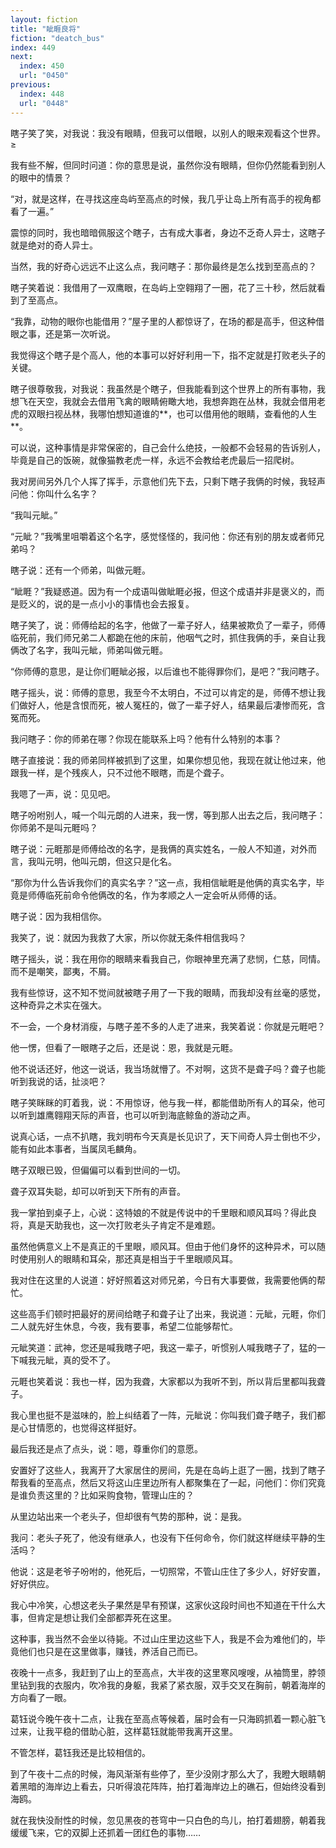 ```yaml
---
layout: fiction
title: "眦睚良将"
fiction: "deatch_bus"
index: 449
next:
  index: 450
  url: "0450"
previous:
  index: 448
  url: "0448"
---
```

瞎子笑了笑，对我说：我没有眼睛，但我可以借眼，以别人的眼来观看这个世界。≥

我有些不解，但同时问道：你的意思是说，虽然你没有眼睛，但你仍然能看到别人的眼中的情景？

“对，就是这样，在寻找这座岛屿至高点的时候，我几乎让岛上所有高手的视角都看了一遍。”

震惊的同时，我也暗暗佩服这个瞎子，古有成大事者，身边不乏奇人异士，这瞎子就是绝对的奇人异士。

当然，我的好奇心远远不止这么点，我问瞎子：那你最终是怎么找到至高点的？

瞎子笑着说：我借用了一双鹰眼，在岛屿上空翱翔了一圈，花了三十秒，然后就看到了至高点。

“我靠，动物的眼你也能借用？”屋子里的人都惊讶了，在场的都是高手，但这种借眼之事，还是第一次听说。

我觉得这个瞎子是个高人，他的本事可以好好利用一下，指不定就是打败老头子的关键。

瞎子很尊敬我，对我说：我虽然是个瞎子，但我能看到这个世界上的所有事物，我想飞在天空，我就会去借用飞禽的眼睛俯瞰大地，我想奔跑在丛林，我就会借用老虎的双眼扫视丛林，我哪怕想知道谁的**，也可以借用他的眼睛，查看他的人生**。

可以说，这种事情是非常保密的，自己会什么绝技，一般都不会轻易的告诉别人，毕竟是自己的饭碗，就像猫教老虎一样，永远不会教给老虎最后一招爬树。

我对房间另外几个人挥了挥手，示意他们先下去，只剩下瞎子我俩的时候，我轻声问他：你叫什么名字？

“我叫元眦。”

“元眦？”我嘴里咀嚼着这个名字，感觉怪怪的，我问他：你还有别的朋友或者师兄弟吗？

瞎子说：还有一个师弟，叫做元睚。

“眦睚？”我疑惑道。因为有一个成语叫做眦睚必报，但这个成语并非是褒义的，而是贬义的，说的是一点小小的事情也会去报复。

瞎子笑了，说：师傅给起的名字，他做了一辈子好人，结果被欺负了一辈子，师傅临死前，我们师兄弟二人都跪在他的床前，他咽气之时，抓住我俩的手，亲自让我俩改了名字，我叫元眦，师弟叫做元睚。

“你师傅的意思，是让你们睚眦必报，以后谁也不能得罪你们，是吧？”我问瞎子。

瞎子摇头，说：师傅的意思，我至今不太明白，不过可以肯定的是，师傅不想让我们做好人，他是含恨而死，被人冤枉的，做了一辈子好人，结果最后凄惨而死，含冤而死。

我问瞎子：你的师弟在哪？你现在能联系上吗？他有什么特别的本事？

瞎子直接说：我的师弟同样被抓到了这里，如果你想见他，我现在就让他过来，他跟我一样，是个残疾人，只不过他不眼瞎，而是个聋子。

我嗯了一声，说：见见吧。

瞎子吩咐别人，喊一个叫元朗的人进来，我一愣，等到那人出去之后，我问瞎子：你师弟不是叫元睚吗？

瞎子说：元睚那是师傅给改的名字，是我俩的真实姓名，一般人不知道，对外而言，我叫元明，他叫元朗，但这只是化名。

“那你为什么告诉我你们的真实名字？”这一点，我相信眦睚是他俩的真实名字，毕竟是师傅临死前命令他俩改的名，作为孝顺之人一定会听从师傅的话。

瞎子说：因为我相信你。

我笑了，说：就因为我救了大家，所以你就无条件相信我吗？

瞎子摇头，说：我在用你的眼睛来看我自己，你眼神里充满了悲悯，仁慈，同情。而不是嘲笑，鄙夷，不屑。

我有些惊讶，这不知不觉间就被瞎子用了一下我的眼睛，而我却没有丝毫的感觉，这种奇异之术实在强大。

不一会，一个身材消瘦，与瞎子差不多的人走了进来，我笑着说：你就是元睚吧？

他一愣，但看了一眼瞎子之后，还是说：恩，我就是元睚。

他不说话还好，他这一说话，我当场就懵了。不对啊，这货不是聋子吗？聋子也能听到我说的话，扯淡吧？

瞎子笑眯眯的盯着我，说：不用惊讶，他与我一样，都能借助所有人的耳朵，他可以听到雄鹰翱翔天际的声音，也可以听到海底鲸鱼的游动之声。

说真心话，一点不扒瞎，我刘明布今天真是长见识了，天下间奇人异士倒也不少，能有如此本事者，当属凤毛麟角。

瞎子双眼已毁，但偏偏可以看到世间的一切。

聋子双耳失聪，却可以听到天下所有的声音。

我一掌拍到桌子上，心说：这特娘的不就是传说中的千里眼和顺风耳吗？得此良将，真是天助我也，这一次打败老头子肯定不是难题。

虽然他俩意义上不是真正的千里眼，顺风耳。但由于他们身怀的这种异术，可以随时使用别人的眼睛和耳朵，那还真是相当于千里眼顺风耳。

我对住在这里的人说道：好好照着这对师兄弟，今日有大事要做，我需要他俩的帮忙。

这些高手们顿时把最好的房间给瞎子和聋子让了出来，我说道：元眦，元睚，你们二人就先好生休息，今夜，我有要事，希望二位能够帮忙。

元眦笑道：武神，您还是喊我瞎子吧，我这一辈子，听惯别人喊我瞎子了，猛的一下喊我元眦，真的受不了。

元睚也笑着说：我也一样，因为我聋，大家都以为我听不到，所以背后里都叫我聋子。

我心里也挺不是滋味的，脸上纠结着了一阵，元眦说：你叫我们聋子瞎子，我们都是心甘情愿的，也觉得这样挺好。

最后我还是点了点头，说：嗯，尊重你们的意愿。

安置好了这些人，我离开了大家居住的房间，先是在岛屿上逛了一圈，找到了瞎子帮我看的至高点，然后又将这山庄里边所有人都聚集在了一起，问他们：你们究竟是谁负责这里的？比如采购食物，管理山庄的？

从里边站出来一个老头子，但却很有气势的那种，说：是我。

我问：老头子死了，他没有继承人，也没有下任何命令，你们就这样继续平静的生活吗？

他说：这是老爷子吩咐的，他死后，一切照常，不管山庄住了多少人，好好安置，好好供应。

我心中冷笑，心想这老头子果然是早有预谋，这家伙这段时间也不知道在干什么大事，但肯定是想让我们全部都弄死在这里。

这种事，我当然不会坐以待毙。不过山庄里边这些下人，我是不会为难他们的，毕竟他们也只是在这里做事，赚钱，养活自己而已。

夜晚十一点多，我赶到了山上的至高点，大半夜的这里寒风嗖嗖，从袖筒里，脖领里钻到我的衣服内，吹冷我的身躯，我紧了紧衣服，双手交叉在胸前，朝着海岸的方向看了一眼。

葛钰说今晚午夜十二点，让我在至高点等候着，届时会有一只海鸥抓着一颗心脏飞过来，让我平稳的借助心脏，这样葛钰就能带我离开这里。

不管怎样，葛钰我还是比较相信的。

到了午夜十二点的时候，海风渐渐有些停了，至少没刚才那么大了，我瞪大眼睛朝着黑暗的海岸边上看去，只听得浪花阵阵，拍打着海岸边上的礁石，但始终没看到海鸥。

就在我快没耐性的时候，忽见黑夜的苍穹中一只白色的鸟儿，拍打着翅膀，朝着我缓缓飞来，它的双脚上还抓着一团红色的事物……